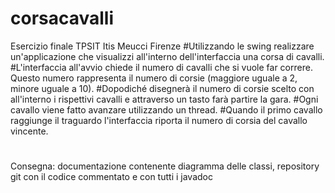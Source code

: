 # corsacavalli
Esercizio finale TPSIT Itis Meucci Firenze
#Utilizzando le swing realizzare un'applicazione che visualizzi all'interno dell'interfaccia una corsa di cavalli.
#L'interfaccia all'avvio chiede il numero di cavalli che si vuole far correre. Questo numero rappresenta il numero di corsie (maggiore uguale a 2, minore uguale a 10).
#Dopodiché disegnerà il numero di corsie scelto con all'interno i rispettivi cavalli e attraverso un tasto farà partire la gara.
#Ogni cavallo viene fatto avanzare utilizzando un thread.
#Quando il primo cavallo raggiunge il traguardo l'interfaccia riporta il numero di corsia del cavallo vincente.
#
Consegna: documentazione contenente diagramma delle classi, repository git con il codice commentato e con tutti i javadoc
